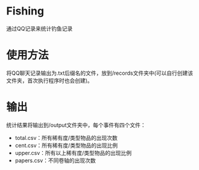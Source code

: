 # Fishing
通过QQ记录来统计钓鱼记录

# 使用方法
将QQ聊天记录输出为.txt后缀名的文件，放到/records文件夹中(可以自行创建该文件夹，首次执行程序时也会创建)。

# 输出
统计结果将输出到/output文件夹中，每个事件有四个文件：

* total.csv：所有稀有度/类型物品的出现次数
* cent.csv：所有稀有度/类型物品的出现比例
* upper.csv：所有以上稀有度/类型物品的出现比例
* papers.csv：不同卷轴的出现次数